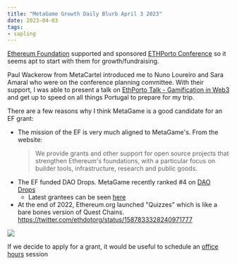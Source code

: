 ```yaml
---
title: "MetaGame Growth Daily Blurb April 3 2023"
date: 2023-04-03
tags:
- sapling
---
```


[Ethereum Foundation](/notes/Ethereum%20Foundation.md) supported and sponsored [ETHPorto Conference](/notes/ETHPorto%20Conference.md) so it seems apt to start with them for growth/fundraising. 

Paul Wackerow from MetaCartel introduced me to Nuno Loureiro and Sara Amaral who were on the conference planning committee. With their support, I was able to present a talk on [EthPorto Talk - Gamification in Web3](https://docs.google.com/presentation/d/1FxkE5m-A_pukfe7tSysS2bEkG-NpiCY5QCXOlteCEHY/edit) and get up to speed on all things Portugal to prepare for my trip. 

There are a few reasons why I think MetaGame is a good candidate for an EF grant:

- The mission of the EF is very much aligned to MetaGame's. From the website: 
	> We provide grants and other support for open source projects that strengthen Ethereum's foundations, with a particular focus on builder tools, infrastructure, research and public goods.
- The EF funded DAO Drops. MetaGame recently ranked #4 on [DAO Drops](https://daodrops.io/) 
	- Latest grantees can be seen [here](https://esp.ethereum.foundation/about/who-we-support)
- At the end of 2022, Ethereum.org launched "Quizzes" which is like a bare bones version of Quest Chains. https://twitter.com/ethdotorg/status/1587833328240971777

![](/images/Pasted%20image%2020230403145652.png)

If we decide to apply for a grant, it would be useful to schedule an [office hours](https://esp.ethereum.foundation/applicants/office-hours) session